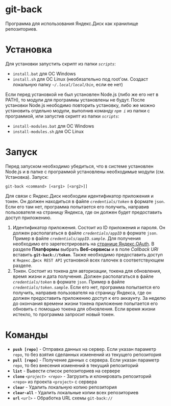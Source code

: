 # git-back
Программа для использования Яндекс.Диск как хранилище репозиториев.

# Установка
Для установки запустить скрипт из папки *`scripts`*:
- `install.bat` для ОС Windows
- `install.sh` для ОС Linux (необязательно под root'ом. Создаст локальную папку *`~/.local/local/bin`*, если ее нет)

Если перед установкой не был установлен Node.js (либо же его нет в PATH), то модули для программы установлены не будут. После установки Node.js неободимо повторить установку, либо же можно установить отдельно модули, выполнив команду *`npm i`* из папки с программой, или запустив скрипт из папки *`scripts`*:
- `install-modules.bat` для ОС Windows
- `install-modules.sh` для ОС Linux

# Запуск
Перед запуском необходимо убедиться, что в системе установлен Node.js и в папке с программой установлены необходимые модули (см. Установка). Запуск:
```
git-back <command> [<arg1> [<arg2>]]
```
Для связи с Яндекс.Диск необходим идентификатор приложения и токен. Он должен находиться в файле *`credentials/token`* в формате `json`. Если его там нет, программа попытается его получить, направив пользователя на страницу Яндекса, где он должен будет предоставить доступ приложению.
1. Идентификатор приложения. Состоит из ID приложения и пароля. Он должен располагаться в файле *`credentials/appID`* в формате `json`. Пример в файле *`credentials/appID.sample`*. Для получения необходимо его зарегестрировать на [странице Яндекс.OAuth](https://oauth.yandex.ru/). В разделе __Платформы__ выбрать __Веб-сервисы__ и в поле *Callback URI* вставить __`git-back://token`__. Также необходимо предоставить доступ к `Яндекс.Диск REST API` установкой всех галочек в соответствующем разделе.
2. Токен. Состоит из токена для авторизации, токена для обновления, время жизни и дата получения. Должен располагаться в файле *`credentials/token`* в формате `json`. Пример в файле *`credentials/token.sample`*. Если его нет, программа попытается его получить, направив пользователя на страницу Яндекса, где он должен предоставить приложению доступ к его аккаунту. За неделю до окончания времени жизни токена приложение попытается его обновить с помощью токена для обновления. Если время жизни истекло, то программа запросит новый токен.

# Команды
- __`push [repo]`__ - Отправка данных на сервер. Если указан параметр `repo`, то без взятия сделанных изменений из текущего репозитория
- __`pull [repo]`__ - Получение данных с сервера. Если указан параметр `repo`, то без внесения изменений в текущий репозиторий
- __`list`__ - Вывести список репозиториев на сервере
- __`clone`__ *`<project> <repo>`* - Загрузить и клонировать репозиторий `<repo>` из проекта `<project>` с сервера
- __`clear`__ - Удалить локальную копию репозитория
- __`clear-all`__ - Удалить локальные копии всех репозиториев
- __`url`__ *`<url>`* - Обработка URL схемы `git-back://`